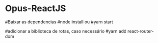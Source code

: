 # Opus-ReactJS

#Baixar as dependencias
#node install ou
#yarn start

#adicionar a biblioteca de rotas, caso necessário
#yarn add react-router-dom
